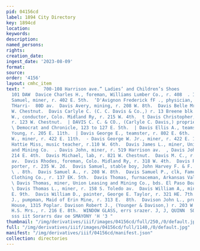 ```yaml
---
pid: 04156cd
label: 1894 City Directory
key: 1894cd
location: 
keywords: 
description: 
named_persons: 
rights: 
creation_date: 
ingest_date: '2023-08-09'
format: 
source: 
order: '4156'
layout: cmhc_item
text: "       700-108 Harrison ave.” Ladies’ and Children’s Shoes                 DAV
  101 DAW  Davice Charles H., foreman, Williams Lumber Co., r. 408  . Ith.  Davies
  Samuel, miner, r. 402 E. 5th.  ‘D'Avignon Frederick fF ., physician, 5-7-9, 501
  THarri-  80D av.  Davis Avery, mining, r. 208 W. 8th.  Davis Belle Mrs., r. 125
  W. Chestnut.  Davis Carlyle C. (C. C. Davis & Co.,) r. 13 Breene blk.  Davis Charies
  W., conductor, Colo. Midland Ry, r. 215 W. 4th.  t Davis Christopher, boat builder,
  r. 123 W. Chestnut.  | DAVIS C. C. & CO., (Carlyle C. Davis,) proprietors Herald-
  \ Democrat and Chronicle, 123 to 127 E. 5th.  | Davis Ellis A., teamster, W. A.
  Young, r. 205 E. 11th.  | Davis George E., teamster, r. 802 E. 6th.  Davis George
  W., miner, r. 422 E. 11th.  - Davis George W. Jr., miner, r. 422 E. 11th.  . Davis
  Hattie Miss, music teacher, r.110 W. 6th.  Davis James L., miner, Union Leasing
  and Mining Co.  . Davis John, miner, r. 519 Harrison av.  , Davis John, miner, r.
  214 E. 4th.  Davis Michael, lab, r. 821 W. Chestnut.  Davis M. C., r. 305 Harrison
  av.  Davis Rhodes, foreman, Colo. Midland Ry, r. 318 W. 4th.  Davis Richard, col’d,
  porter, r. 235 W. 2d.  Davis Samuel, stable boy, John Harvey F. & F. Co., r. 140
  \ . 8th.  Davis Samuel A., r. 208 W. 8th.  Davis Samuel P., clk, Famous Shoe and
  Clothing Co., r. 137 EK. 5th.  Davis Thomas, furnaceman, Arkansas Valley Smelter.
  \ Davis Thomas, miner, Union Leasing and Mining Co., bds. El Paso Boarding House.
  \ Davis Thomas L., miner, r. 158 S. Toledo av.  Davis William A,, miner, r. 527
  E. 9th.  Davis William D., painter, George E. Taylor, r. 321 HE. 7th.  | Davis WVilliam
  J., pumpman, Maid of Erin Mine, r. 313 E.  8th.  Davison John L., propr. Cadillac
  House, 1315 Poplar. Davison Robert J., (Younger & Davison,) r. 203 W. 6th. Dawson
  H.S. Mrs., r. 216 E. 8th.  WINDOW GLASS, errs srazer. J, J, QUINN  SONU ONY SLIGUVD
  sss iit Sorarrs dav oe SMAYONY 'H '3 "
thumbnail: "/img/derivatives/iiif/images/04156cd/full/250,/0/default.jpg"
full: "/img/derivatives/iiif/images/04156cd/full/1140,/0/default.jpg"
manifest: "/img/derivatives/iiif/04156cd/manifest.json"
collection: directories
---
```

